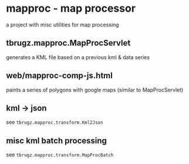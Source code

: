 
mapproc - map processor
=======================

a project with misc utilities for map processing


tbrugz.mapproc.MapProcServlet
-----------------------------
generates a KML file based on a previous kml & data series


web/mapproc-comp-js.html
------------------------
paints a series of polygons with google maps (similar to MapProcServlet)


kml -> json
-----------
see `tbrugz.mapproc.transform.Kml2Json`


misc kml batch processing
-------------------------
see `tbrugz.mapproc.transform.MapProcBatch`


